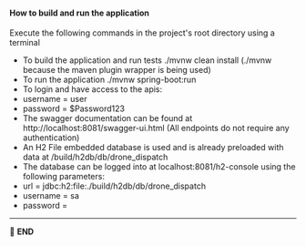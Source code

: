 #### How to build and run the application

Execute the following commands in the project's root directory using a terminal

- To build the application and run tests ./mvnw clean install (./mvnw because the maven plugin wrapper is being used)
- To run the application ./mvnw spring-boot:run
- To login and have access to the apis:
- username = user
- password = $Password123
- The swagger documentation can be found at http://localhost:8081/swagger-ui.html (All endpoints do not require any authentication)
- An H2 File embedded database is used and is already preloaded with data at /build/h2db/db/drone_dispatch
- The database can be logged into at localhost:8081/h2-console using the following parameters:
- url = jdbc:h2:file:./build/h2db/db/drone_dispatch
- username = sa
- password =

---

:scroll: **END** 
